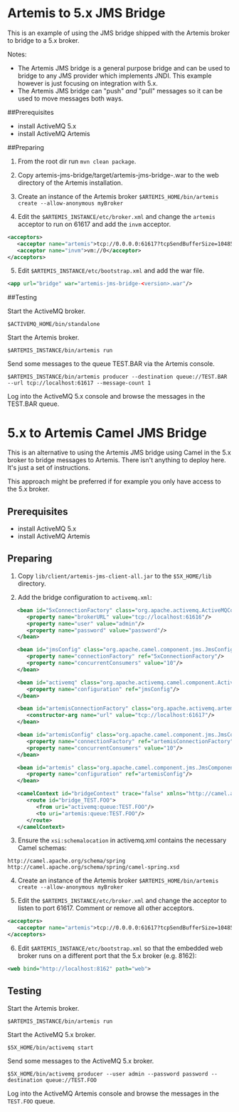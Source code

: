 # Artemis to 5.x JMS Bridge

This is an example of using the JMS bridge shipped with the Artemis broker to bridge to a 5.x broker.

Notes:
 
- The Artemis JMS bridge is a general purpose bridge and can be used to bridge to any JMS provider which implements JNDI.
This example however is just focusing on integration with 5.x.
- The Artemis JMS bridge can "push" _and_ "pull" messages so it can be used to move messages both ways.

##Prerequisites

- install ActiveMQ 5.x
- install ActiveMQ Artemis

##Preparing

1) From the root dir run `mvn clean package`.

2) Copy artemis-jms-bridge/target/artemis-jms-bridge-<version>.war to the web directory of the Artemis installation.

3) Create an instance of the Artemis broker `$ARTEMIS_HOME/bin/artemis create --allow-anonymous myBroker`

4) Edit the `$ARTEMIS_INSTANCE/etc/broker.xml` and change the `artemis` acceptor to run on 61617 and add the `invm` acceptor.

```xml
<acceptors>
   <acceptor name="artemis">tcp://0.0.0.0:61617?tcpSendBufferSize=1048576;tcpReceiveBufferSize=1048576;protocols=CORE,AMQP,STOMP,HORNETQ,MQTT,OPENWIRE;useEpoll=true;amqpCredits=1000;amqpLowCredits=300</acceptor>
   <acceptor name="invm">vm://0</acceptor>
</acceptors>
```

5) Edit `$ARTEMIS_INSTANCE/etc/bootstrap.xml` and add the war file.

```xml
<app url="bridge" war="artemis-jms-bridge-<version>.war"/>
```

##Testing

Start the ActiveMQ broker.

`$ACTIVEMQ_HOME/bin/standalone`

Start the Artemis broker.

`$ARTEMIS_INSTANCE/bin/artemis run`

Send some messages to the queue TEST.BAR via the Artemis console.

`$ARTEMIS_INSTANCE/bin/artemis producer --destination queue://TEST.BAR --url tcp://localhost:61617 --message-count 1`

Log into the ActiveMQ 5.x console and browse the messages in the TEST.BAR queue.

# 5.x to Artemis Camel JMS Bridge

This is an alternative to using the Artemis JMS bridge using Camel in the 5.x broker to bridge messages to Artemis. 
There isn't anything to deploy here. It's just a set of instructions.

This approach might be preferred if for example you only have access to the 5.x broker.

## Prerequisites

- install ActiveMQ 5.x
- install ActiveMQ Artemis

## Preparing

1) Copy `lib/client/artemis-jms-client-all.jar` to the `$5X_HOME/lib` directory.

2) Add the bridge configuration to `activemq.xml`:

```xml
   <bean id="5xConnectionFactory" class="org.apache.activemq.ActiveMQConnectionFactory">
      <property name="brokerURL" value="tcp://localhost:61616"/>
      <property name="user" value="admin"/>
      <property name="password" value="password"/>
   </bean>

   <bean id="jmsConfig" class="org.apache.camel.component.jms.JmsConfiguration">
      <property name="connectionFactory" ref="5xConnectionFactory"/>
      <property name="concurrentConsumers" value="10"/>
   </bean>

   <bean id="activemq" class="org.apache.activemq.camel.component.ActiveMQComponent">
      <property name="configuration" ref="jmsConfig"/>
   </bean>

   <bean id="artemisConnectionFactory" class="org.apache.activemq.artemis.jms.client.ActiveMQConnectionFactory">
      <constructor-arg name="url" value="tcp://localhost:61617"/>
   </bean>

   <bean id="artemisConfig" class="org.apache.camel.component.jms.JmsConfiguration">
      <property name="connectionFactory" ref="artemisConnectionFactory"/>
      <property name="concurrentConsumers" value="10"/>
   </bean>

   <bean id="artemis" class="org.apache.camel.component.jms.JmsComponent">
      <property name="configuration" ref="artemisConfig"/>
   </bean>

   <camelContext id="bridgeContext" trace="false" xmlns="http://camel.apache.org/schema/spring">
      <route id="bridge_TEST.FOO">
         <from uri="activemq:queue:TEST.FOO"/>
         <to uri="artemis:queue:TEST.FOO"/>
      </route>
   </camelContext>
```

3) Ensure the `xsi:schemalocation` in activemq.xml contains the necessary Camel schemas:

```
http://camel.apache.org/schema/spring http://camel.apache.org/schema/spring/camel-spring.xsd
```

4) Create an instance of the Artemis broker `$ARTEMIS_HOME/bin/artemis create --allow-anonymous myBroker`

5) Edit the `$ARTEMIS_INSTANCE/etc/broker.xml` and change the acceptor to listen to port 61617. Comment or remove all other acceptors.

```xml
<acceptors>
   <acceptor name="artemis">tcp://0.0.0.0:61617?tcpSendBufferSize=1048576;tcpReceiveBufferSize=1048576;protocols=CORE,AMQP,STOMP,HORNETQ,MQTT,OPENWIRE;useEpoll=true;amqpCredits=1000;amqpLowCredits=300</acceptor>
</acceptors>
```

6) Edit `$ARTEMIS_INSTANCE/etc/bootstrap.xml` so that the embedded web broker runs on a different port that the 5.x broker (e.g. 8162):

```xml
<web bind="http://localhost:8162" path="web">
```

## Testing

Start the Artemis broker.

`$ARTEMIS_INSTANCE/bin/artemis run`

Start the ActiveMQ 5.x broker.

`$5X_HOME/bin/activemq start`

Send some messages to the ActiveMQ 5.x broker.

`$5X_HOME/bin/activemq producer --user admin --password password --destination queue://TEST.FOO`

Log into the ActiveMQ Artemis console and browse the messages in the `TEST.FOO` queue.

